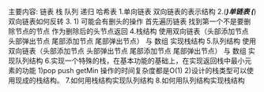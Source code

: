 主要内容: 链表 栈 队列 递归 哈希表 
1.单向链表 双向链表的表示结构
2.(***)单链表 (***)双向链表如何反转
3. 
    1) 可能会有删头的操作 首先遍历链表 找到第一个不是要删除节点的节点 作为删除后的头节点返回 
4.栈结构  使用双向链表（头部添加节点 头部弹出节点 尾部添加节点 尾部弹出节点） 与 数组 实现栈结构
5.队列结构 使用双向链表（头部添加节点 头部弹出节点 尾部添加节点 尾部弹出节点） 与 数组 实现队列结构
6.实现一个特殊的栈，在基本功能的基础上，在实现返回栈中最小元素的功能
    1)pop push getMin 操作的时间复杂度都是O(1)
    2)设计的栈类型可以使用现成的栈结构。
7.如何用栈结构实现队列结构
8.如何用队列结构实现栈结构 
 